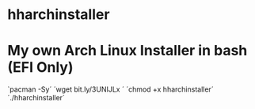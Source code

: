 # hharchinstaller

# My own Arch Linux Installer in bash (EFI Only)

`pacman -Sy´
´wget bit.ly/3UNIJLx ´
´chmod +x hharchinstaller´
´./hharchinstaller´

